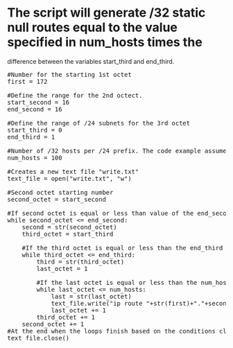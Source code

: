 # The script will generate /32 static null routes equal to the value specified in num_hosts times the
difference between the variables start_third and end_third.

<pre lang="...">
#Number for the starting 1st octet
first = 172

#Define the range for the 2nd octect.
start_second = 16
end_second = 16

#Define the range of /24 subnets for the 3rd octet
start_third = 0
end_third = 1

#Number of /32 hosts per /24 prefix. The code example assumes that .1 will be the first address.
num_hosts = 100

#Creates a new text file "write.txt"
text_file = open("write.txt", "w")

#Second octet starting number
second_octet = start_second

#If second octet is equal or less than value of the end_second variable continue with the next Loop
while second_octet <= end_second:
    second = str(second_octet)
    third_octet = start_third

    #If the third octet is equal or less than the end_third variable continue with the next loop
    while third_octet <= end_third:
        third = str(third_octet)
        last_octet = 1

        #If the last octet is equal or less than the num_host than write the current IP Address to File
        while last_octet <= num_hosts:
            last = str(last_octet)
            text_file.write("ip route "+str(first)+"."+second+"."+third+"."+last+" 255.255.255.255 Null0\n")
            last_octet += 1
        third_octet += 1
    second_octet += 1
#At the end when the loops finish based on the conditions close the File.
text_file.close()
</pre>
